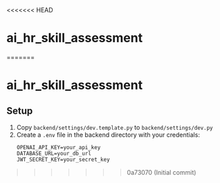 <<<<<<< HEAD
# ai_hr_skill_assessment
=======
# ai_hr_skill_assessment

## Setup

1. Copy `backend/settings/dev.template.py` to `backend/settings/dev.py`
2. Create a `.env` file in the backend directory with your credentials:
   ```
   OPENAI_API_KEY=your_api_key
   DATABASE_URL=your_db_url
   JWT_SECRET_KEY=your_secret_key
   ```
>>>>>>> 0a73070 (Initial commit)
